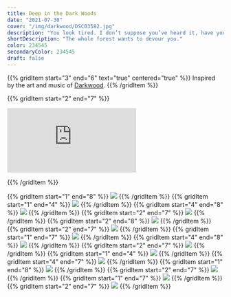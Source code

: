 ```yaml
---
title: Deep in the Dark Woods
date: "2021-07-30"
cover: "/img/darkwood/DSC03582.jpg"
description: "You look tired. I don’t suppose you’ve heard it, have you? The voice? Calling you through the trees, calling you to come and rest? That sweet voice—it has a way of getting into your head. But it wants to devour you, you know. The whole forest wants to devour you. It’s devouring you from the inside, right now. You’re no different than the screaming shadows you see outside at night. You’re all heading the same way, straight into its jaws. Me? I’m hungry—can’t you tell?"
shortDescription: "The whole forest wants to devour you."
color: 234545
secondaryColor: 234545
draft: false
---
```


{{% gridItem start="3" end="6" text="true" centered="true" %}}
Inspired by the art and music of [Darkwood](https://arthurkordas.bandcamp.com/album/darkwood-original-video-game-soundtrack).
{{% /gridItem %}}

{{% gridItem start="2" end="7" %}}

<div class="video-container hd">
  <iframe src="https://www.youtube.com/embed/PfzxtGcblPo?rel=0" title="Deep in the Dark Woods" frameborder="0" allow="accelerometer; autoplay; clipboard-write; encrypted-media; gyroscope; picture-in-picture" allowfullscreen></iframe>
</div>

{{% /gridItem %}}

{{% gridItem start="1" end="8" %}}
![](/img/darkwood/DSC03541.jpg)
{{% /gridItem %}}
{{% gridItem start="1" end="4" %}}
![](/img/darkwood/DSC03515.jpg)
{{% /gridItem %}}
{{% gridItem start="4" end="8" %}}
![](/img/darkwood/DSC03532.jpg)
{{% /gridItem %}}
{{% gridItem start="2" end="7" %}}
![](/img/darkwood/DSC03538.jpg)
{{% /gridItem %}}
{{% gridItem start="2" end="8" %}}
![](/img/darkwood/DSC03564.jpg)
{{% /gridItem %}}
{{% gridItem start="2" end="7" %}}
![](/img/darkwood/DSC03554.jpg)
{{% /gridItem %}}
{{% gridItem start="1" end="7" %}}
![](/img/darkwood/DSC03582.jpg)
{{% /gridItem %}}
{{% gridItem start="4" end="8" %}}
![](/img/darkwood/DSC03513.jpg)
{{% /gridItem %}}
{{% gridItem start="2" end="7" %}}
![](/img/darkwood/DSC03520.jpg)
{{% /gridItem %}}
{{% gridItem start="1" end="4" %}}
![](/img/darkwood/DSC03556.jpg)
{{% /gridItem %}}
{{% gridItem start="4" end="7" %}}
![](/img/darkwood/DSC03583.jpg)
{{% /gridItem %}}
{{% gridItem start="1" end="8" %}}
![](/img/darkwood/DSC03510.jpg)
{{% /gridItem %}}
{{% gridItem start="2" end="7" %}}
![](/img/darkwood/DSC03535.jpg)
{{% /gridItem %}}
{{% gridItem start="1" end="7" %}}
![](/img/darkwood/DSC03551.jpg)
{{% /gridItem %}}
{{% gridItem start="2" end="7" %}}
![](/img/darkwood/DSC03591.jpg)
{{% /gridItem %}}
